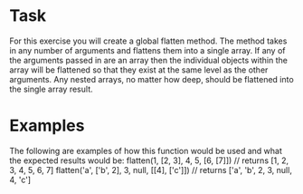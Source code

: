# Task
For this exercise you will create a global flatten method. The method takes in any number of arguments and flattens them into a single array. If any of the arguments passed in are an array then the individual objects within the array will be flattened so that they exist at the same level as the other arguments. Any nested arrays, no matter how deep, should be flattened into the single array result.

# Examples
The following are examples of how this function would be used and what the expected results would be:
flatten(1, [2, 3], 4, 5, [6, [7]]) // returns [1, 2, 3, 4, 5, 6, 7]
flatten('a', ['b', 2], 3, null, [[4], ['c']]) // returns ['a', 'b', 2, 3, null, 4, 'c']

